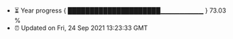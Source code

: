 - ⏳ Year progress { █████████████████████▁▁▁▁▁▁▁▁▁ } 73.03 %
- ⏰ Updated on Fri, 24 Sep 2021 13:23:33 GMT

